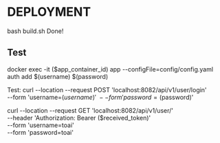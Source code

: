 # DEPLOYMENT

bash build.sh
Done!

## Test

docker exec -it ($app_container_id) app --configFile=config/config.yaml auth add $(username) $(password)

Test:
curl --location --request POST 'localhost:8082/api/v1/user/login' \
--form 'username=($username)' \
--form 'password=($password)'

curl --location --request GET 'localhost:8082/api/v1/user/' \
--header 'Authorization: Bearer ($received_token)' \
--form 'username=toai' \
--form 'password=toai'